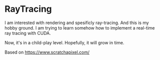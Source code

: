 # RayTracing

I am interested with rendering and spesificly ray-tracing. And this is my hobby ground. I am trying to learn somehow how to implement a real-time ray tracing with CUDA.

Now, it's in a child-play level. Hopefully, it will grow in time.

Based on https://www.scratchapixel.com/

